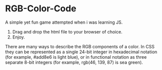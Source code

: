 # RGB-Color-Code
A simple yet fun game attempted when i was learning JS.

1) Drag and drop the html file to your browser of choice.
2) Enjoy.

There are many ways to describe the RGB components of a color. In CSS they can be represented as a single 24-bit integer in hexadecimal notation (for example, #add8e6 is light blue), or in functional notation as three separate 8-bit integers (for example, rgb(46, 139, 87) is sea green).
